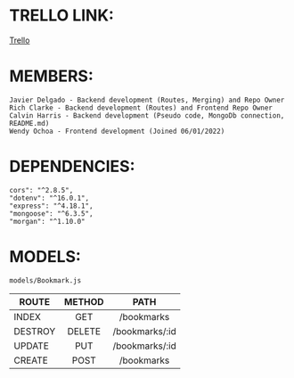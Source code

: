 # TRELLO LINK:
[Trello](https://trello.com/invite/b/ItmsD0U3/cd39cbf3790bb67814d83919ab05096d/bookmarkd-scrum)

# MEMBERS:
    Javier Delgado - Backend development (Routes, Merging) and Repo Owner
    Rich Clarke - Backend development (Routes) and Frontend Repo Owner
    Calvin Harris - Backend development (Pseudo code, MongoDb connection, README.md)
    Wendy Ochoa - Frontend development (Joined 06/01/2022)

# DEPENDENCIES:
    cors": "^2.8.5",
    "dotenv": "^16.0.1",
    "express": "^4.18.1",
    "mongoose": "^6.3.5",
    "morgan": "^1.10.0"

# MODELS:
    models/Bookmark.js

| ROUTE    |     METHOD     | PATH           |
|----------|:--------------:|:--------------:|
| INDEX    |  GET           | /bookmarks     |
| DESTROY  |  DELETE        | /bookmarks/:id |
| UPDATE   |  PUT           | /bookmarks/:id |
| CREATE   |  POST          | /bookmarks     |